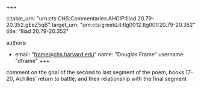 +++


citable_urn: "urn:cts:CHS:Commentaries.AHCIP:Iliad.20.79-20.352.gEeZ5qB"
target_urn: "urn:cts:greekLit:tlg0012.tlg001:20.79-20.352"
title: "Iliad 20.79-20.352"

authors:
- email: "frame@chs.harvard.edu"
  name: "Douglas Frame"
  username: "dframe"
+++

<p>comment on the goal of the second to last segment of the poem, books 17-20, Achilles’ return to battle, and their relationship with the final segment</p>